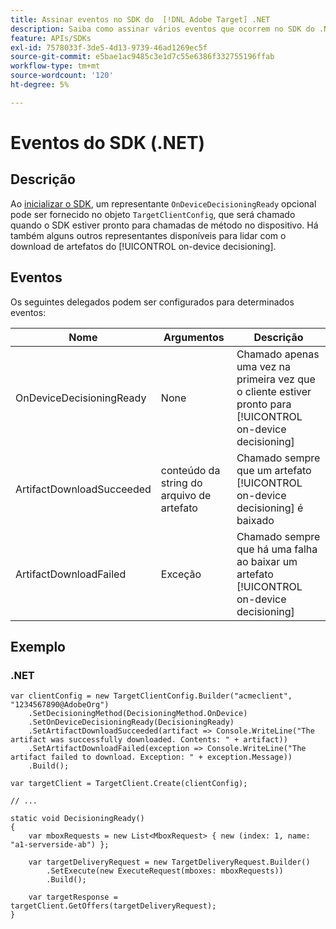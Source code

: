 ```yaml
---
title: Assinar eventos no SDK do  [!DNL Adobe Target] .NET
description: Saiba como assinar vários eventos que ocorrem no SDK do .NET usando o objeto [!UICONTROL OnDeviceDecisioningHandler].
feature: APIs/SDKs
exl-id: 7578033f-3de5-4d13-9739-46ad1269ec5f
source-git-commit: e5bae1ac9485c3e1d7c55e6386f332755196ffab
workflow-type: tm+mt
source-wordcount: '120'
ht-degree: 5%

---
```


# Eventos do SDK (.NET)

## Descrição

Ao [inicializar o SDK](initialize-sdk.md), um representante `OnDeviceDecisioningReady` opcional pode ser fornecido no objeto `TargetClientConfig`, que será chamado quando o SDK estiver pronto para chamadas de método no dispositivo. Há também alguns outros representantes disponíveis para lidar com o download de artefatos do [!UICONTROL on-device decisioning].

## Eventos 

Os seguintes delegados podem ser configurados para determinados eventos:

| Nome | Argumentos | Descrição |
| --- | --- | --- |
| OnDeviceDecisioningReady | None | Chamado apenas uma vez na primeira vez que o cliente estiver pronto para [!UICONTROL on-device decisioning] |
| ArtifactDownloadSucceeded | conteúdo da string do arquivo de artefato | Chamado sempre que um artefato [!UICONTROL on-device decisioning] é baixado |
| ArtifactDownloadFailed | Exceção | Chamado sempre que há uma falha ao baixar um artefato [!UICONTROL on-device decisioning] |

## Exemplo

### \.NET

```dotnet {line-numbers="true"}
var clientConfig = new TargetClientConfig.Builder("acmeclient", "1234567890@AdobeOrg")
    .SetDecisioningMethod(DecisioningMethod.OnDevice)
    .SetOnDeviceDecisioningReady(DecisioningReady)
    .SetArtifactDownloadSucceeded(artifact => Console.WriteLine("The artifact was successfully downloaded. Contents: " + artifact))
    .SetArtifactDownloadFailed(exception => Console.WriteLine("The artifact failed to download. Exception: " + exception.Message))
    .Build();

var targetClient = TargetClient.Create(clientConfig);

// ...

static void DecisioningReady()
{
    var mboxRequests = new List<MboxRequest> { new (index: 1, name: "a1-serverside-ab") };

    var targetDeliveryRequest = new TargetDeliveryRequest.Builder()
        .SetExecute(new ExecuteRequest(mboxes: mboxRequests))
        .Build();

    var targetResponse = targetClient.GetOffers(targetDeliveryRequest);
}
```
